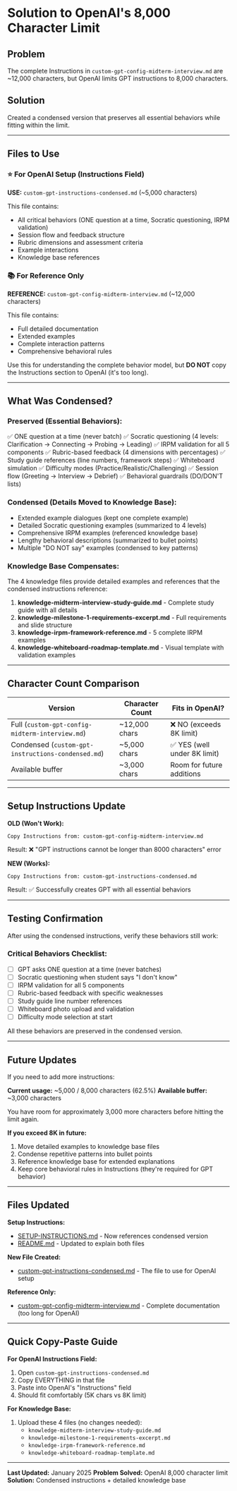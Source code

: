 # Solution to OpenAI's 8,000 Character Limit

## Problem
The complete Instructions in `custom-gpt-config-midterm-interview.md` are ~12,000 characters, but OpenAI limits GPT instructions to 8,000 characters.

## Solution
Created a condensed version that preserves all essential behaviors while fitting within the limit.

---

## Files to Use

### ⭐ For OpenAI Setup (Instructions Field)
**USE:** `custom-gpt-instructions-condensed.md` (~5,000 characters)

This file contains:
- All critical behaviors (ONE question at a time, Socratic questioning, IRPM validation)
- Session flow and feedback structure
- Rubric dimensions and assessment criteria
- Example interactions
- Knowledge base references

### 📚 For Reference Only
**REFERENCE:** `custom-gpt-config-midterm-interview.md` (~12,000 characters)

This file contains:
- Full detailed documentation
- Extended examples
- Complete interaction patterns
- Comprehensive behavioral rules

Use this for understanding the complete behavior model, but **DO NOT** copy the Instructions section to OpenAI (it's too long).

---

## What Was Condensed?

### Preserved (Essential Behaviors):
✅ ONE question at a time (never batch)
✅ Socratic questioning (4 levels: Clarification → Connecting → Probing → Leading)
✅ IRPM validation for all 5 components
✅ Rubric-based feedback (4 dimensions with percentages)
✅ Study guide references (line numbers, framework steps)
✅ Whiteboard simulation
✅ Difficulty modes (Practice/Realistic/Challenging)
✅ Session flow (Greeting → Interview → Debrief)
✅ Behavioral guardrails (DO/DON'T lists)

### Condensed (Details Moved to Knowledge Base):
- Extended example dialogues (kept one complete example)
- Detailed Socratic questioning examples (summarized to 4 levels)
- Comprehensive IRPM examples (referenced knowledge base)
- Lengthy behavioral descriptions (summarized to bullet points)
- Multiple "DO NOT say" examples (condensed to key patterns)

### Knowledge Base Compensates:
The 4 knowledge files provide detailed examples and references that the condensed instructions reference:
1. **knowledge-midterm-interview-study-guide.md** - Complete study guide with all details
2. **knowledge-milestone-1-requirements-excerpt.md** - Full requirements and slide structure
3. **knowledge-irpm-framework-reference.md** - 5 complete IRPM examples
4. **knowledge-whiteboard-roadmap-template.md** - Visual template with validation examples

---

## Character Count Comparison

| Version | Character Count | Fits in OpenAI? |
|---------|----------------|-----------------|
| Full (`custom-gpt-config-midterm-interview.md`) | ~12,000 chars | ❌ NO (exceeds 8K limit) |
| Condensed (`custom-gpt-instructions-condensed.md`) | ~5,000 chars | ✅ YES (well under 8K limit) |
| Available buffer | ~3,000 chars | Room for future additions |

---

## Setup Instructions Update

**OLD (Won't Work):**
```
Copy Instructions from: custom-gpt-config-midterm-interview.md
```
Result: ❌ "GPT instructions cannot be longer than 8000 characters" error

**NEW (Works):**
```
Copy Instructions from: custom-gpt-instructions-condensed.md
```
Result: ✅ Successfully creates GPT with all essential behaviors

---

## Testing Confirmation

After using the condensed instructions, verify these behaviors still work:

### Critical Behaviors Checklist:
- [ ] GPT asks ONE question at a time (never batches)
- [ ] Socratic questioning when student says "I don't know"
- [ ] IRPM validation for all 5 components
- [ ] Rubric-based feedback with specific weaknesses
- [ ] Study guide line number references
- [ ] Whiteboard photo upload and validation
- [ ] Difficulty mode selection at start

All these behaviors are preserved in the condensed version.

---

## Future Updates

If you need to add more instructions:

**Current usage:** ~5,000 / 8,000 characters (62.5%)
**Available buffer:** ~3,000 characters

You have room for approximately 3,000 more characters before hitting the limit again.

**If you exceed 8K in future:**
1. Move detailed examples to knowledge base files
2. Condense repetitive patterns into bullet points
3. Reference knowledge base for extended explanations
4. Keep core behavioral rules in Instructions (they're required for GPT behavior)

---

## Files Updated

**Setup Instructions:**
- [SETUP-INSTRUCTIONS.md](SETUP-INSTRUCTIONS.md) - Now references condensed version
- [README.md](README.md) - Updated to explain both files

**New File Created:**
- [custom-gpt-instructions-condensed.md](custom-gpt-instructions-condensed.md) - The file to use for OpenAI setup

**Reference Only:**
- [custom-gpt-config-midterm-interview.md](custom-gpt-config-midterm-interview.md) - Complete documentation (too long for OpenAI)

---

## Quick Copy-Paste Guide

**For OpenAI Instructions Field:**
1. Open `custom-gpt-instructions-condensed.md`
2. Copy EVERYTHING in that file
3. Paste into OpenAI's "Instructions" field
4. Should fit comfortably (5K chars vs 8K limit)

**For Knowledge Base:**
1. Upload these 4 files (no changes needed):
   - `knowledge-midterm-interview-study-guide.md`
   - `knowledge-milestone-1-requirements-excerpt.md`
   - `knowledge-irpm-framework-reference.md`
   - `knowledge-whiteboard-roadmap-template.md`

---

**Last Updated:** January 2025
**Problem Solved:** OpenAI 8,000 character limit
**Solution:** Condensed instructions + detailed knowledge base
